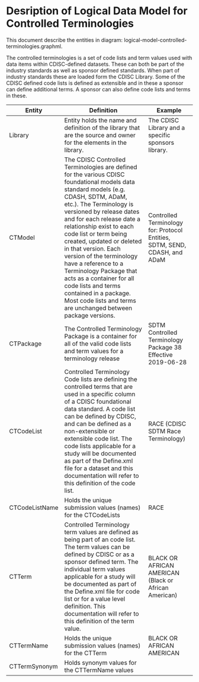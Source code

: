 # Desription of Logical Data Model for Controlled Terminologies

This document describe the entities in diagram: logical-model-controlled-terminologies.graphml.

The controlled terminologies is a set of code lists and term values used with data items within CDISC-defined datasets. These can both be part of the industry standards as well as sponsor defined standards. When part of industry standards these are loaded form the CDISC Library. Some of the CDISC defined code lists is defined as extensible and in these a sponsor can define additional terms. A sponsor can also define code lists and terms in these.

| Entity | Definition | Example |
| ------ | ---------- | -------- |
| Library                | Entity holds the name and definition of the library that are the source and owner for the elements in the library. | The CDISC Library and a specific sponsors library.  |
| CTModel | The CDISC Controlled Terminologies are defined for the various CDISC foundational models data standard models (e.g. CDASH, SDTM, ADaM, etc.). The Terminology is versioned by release dates and for each release date a relationship exist to each code list or term being created, updated or deleted in that version. Each version of the terminology have a reference to a Terminology Package that acts as a container for all code lists and terms contained in a package. Most code lists and terms are unchanged between package versions. | Controlled Terminology for: Protocol Entities, SDTM, SEND, CDASH, and ADaM |
| CTPackage | The Controlled Terminology Package is a container for all of the valid code lists and term values for a terminology release | SDTM Controlled Terminology Package 38 Effective 2019-06-28 |
| CTCodeList | Controlled Terminology Code lists are defining the controlled terms that are used in a specific column of a CDISC foundational  data standard. A code list can be defined by CDISC, and can be defined as a non-extensible or extensible code list. The code lists applicable for a study will be documented as part of the Define.xml file for a dataset and this documentation will refer to this definition of the code list. | RACE (CDISC SDTM Race Terminology) |
| CTCodeListName | Holds the unique submission values (names) for the CTCodeLists | RACE |
| CTTerm | Controlled Terminology term values are defined as being part of an code list. The term values can be defined by CDISC or as a sponsor defined term. The individual term values applicable for a study will be documented as part of the Define.xml file for code list or for a value level definition. This documentation will refer to this definition of the term value. | BLACK OR AFRICAN AMERICAN (Black or African American) |
| CTTermName | Holds the unique submission values (names) for the CTTerm | BLACK OR AFRICAN AMERICAN |
| CTTermSynonym | Holds synonym values for the CTTermName values |   |


